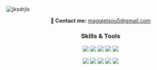 ![jksdrjls](https://github.com/user-attachments/assets/3ad9fb72-e638-4949-be67-0b07d3fc3cb4)

<p align="center">
    <strong>💌 Contact me:</strong>
  <a href="mailto:maggietsou5@gmail.com">maggietsou5@gmail.com</a>
</p>
<h3 align="center"> Skills & Tools </h3>

<p align="center">
  <img src="https://img.shields.io/badge/Python-3776AB?style=for-the-badge&logo=python&logoColor=white"/>
  <img src="https://img.shields.io/badge/RStudio-75AADB?style=for-the-badge&logo=rstudio&logoColor=white"/>
  <img src="https://img.shields.io/badge/PostgreSQL-4169E1?style=for-the-badge&logo=postgresql&logoColor=white"/>
  <img src="https://img.shields.io/badge/Tableau-E97627?style=for-the-badge&logo=tableau&logoColor=white"/>
  <img src="https://img.shields.io/badge/PowerBI-F2C811?style=for-the-badge&logo=powerbi&logoColor=black"/>
</p>

<p align="center">
  <img src="https://img.shields.io/badge/Business%20Strategy-413D3C?style=for-the-badge&logoColor=white&labelColor=413D3C"/>
  <img src="https://img.shields.io/badge/Digital%20Marketing-413D3C?style=for-the-badge&logoColor=white&labelColor=413D3C"/>
  <img src="https://img.shields.io/badge/Market%20Research-413D3C?style=for-the-badge&logoColor=white&labelColor=413D3C"/>
  <img src="https://img.shields.io/badge/Consumer%20Insight-413D3C?style=for-the-badge&logoColor=white&labelColor=413D3C"/>
  <img src="https://img.shields.io/badge/Project%20Management-413D3C?style=for-the-badge&logoColor=white&labelColor=413D3C"/>
</p>




<!---
maggietsou05/maggietsou05 is a ✨ special ✨ repository because its `README.md` (this file) appears on your GitHub profile.
You can click the Preview link to take a look at your changes.
--->

